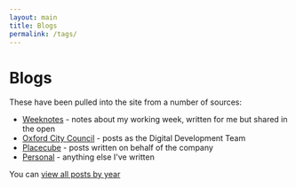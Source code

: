 ```yaml
---
layout: main
title: Blogs
permalink: /tags/
---
```

<div class="page-header">
<h1>Blogs</h1>
</div>

These have been pulled into the site from a number of sources:
- [Weeknotes](/tags/weeknotes/) - notes about my working week, written for me but shared in the open
- [Oxford City Council](/tags/oxford/) - posts as the Digital Development Team
- [Placecube](/tags/placecube/) - posts written on behalf of the company
- [Personal](/tags/personal/) - anything else I've written


You can [view all posts by year](/all-posts/)


